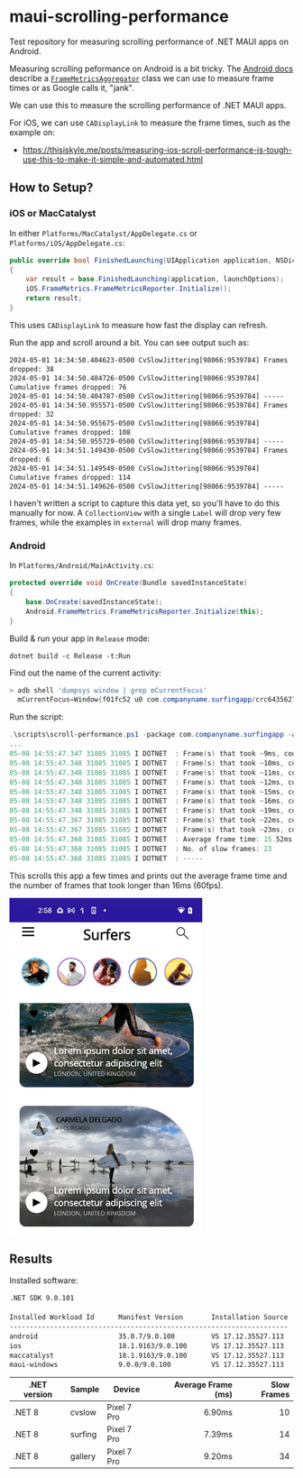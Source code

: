 # maui-scrolling-performance

Test repository for measuring scrolling performance of .NET MAUI apps on Android.

Measuring scrolling peformance on Android is a bit tricky. The
[Android docs][android-docs] describe a [`FrameMetricsAggregator`][frame-metrics]
class we can use to measure frame times or as Google calls it, "jank".

We can use this to measure the scrolling performance of .NET MAUI apps.

[android-docs]: https://developer.android.com/topic/performance/measuring-performance
[frame-metrics]: https://developer.android.com/reference/androidx/core/app/FrameMetricsAggregator

For iOS, we can use `CADisplayLink` to measure the frame times, such
as the example on:

* https://thisiskyle.me/posts/measuring-ios-scroll-performance-is-tough-use-this-to-make-it-simple-and-automated.html

## How to Setup?

### iOS or MacCatalyst

In either `Platforms/MacCatalyst/AppDelegate.cs` or `Platforms/iOS/AppDelegate.cs`:

```csharp
public override bool FinishedLaunching(UIApplication application, NSDictionary launchOptions)
{
    var result = base.FinishedLaunching(application, launchOptions);
    iOS.FrameMetrics.FrameMetricsReporter.Initialize();
    return result;
}
```

This uses `CADisplayLink` to measure how fast the display can refresh.

Run the app and scroll around a bit. You can see output such as:

```log
2024-05-01 14:34:50.404623-0500 CvSlowJittering[98066:9539784] Frames dropped: 38
2024-05-01 14:34:50.404726-0500 CvSlowJittering[98066:9539784] Cumulative frames dropped: 76
2024-05-01 14:34:50.404787-0500 CvSlowJittering[98066:9539784] -----
2024-05-01 14:34:50.955571-0500 CvSlowJittering[98066:9539784] Frames dropped: 32
2024-05-01 14:34:50.955675-0500 CvSlowJittering[98066:9539784] Cumulative frames dropped: 108
2024-05-01 14:34:50.955729-0500 CvSlowJittering[98066:9539784] -----
2024-05-01 14:34:51.149430-0500 CvSlowJittering[98066:9539784] Frames dropped: 6
2024-05-01 14:34:51.149549-0500 CvSlowJittering[98066:9539784] Cumulative frames dropped: 114
2024-05-01 14:34:51.149626-0500 CvSlowJittering[98066:9539784] -----
```

I haven't written a script to capture this data yet, so you'll have to
do this manually for now. A `CollectionView` with a single `Label`
will drop very few frames, while the examples in `external` will drop
many frames.

### Android

In `Platforms/Android/MainActivity.cs`:

```csharp
protected override void OnCreate(Bundle savedInstanceState)
{
    base.OnCreate(savedInstanceState);
    Android.FrameMetrics.FrameMetricsReporter.Initialize(this);
}
```

Build & run your app in `Release` mode:

```dotnetcli
dotnet build -c Release -t:Run
```

Find out the name of the current activity:

```powershell
> adb shell 'dumpsys window | grep mCurrentFocus'
  mCurrentFocus=Window{f01fc52 u0 com.companyname.surfingapp/crc6435627e4593d70ff9.MainActivity}
```

Run the script:

```powershell
.\scripts\scroll-performance.ps1 -package com.companyname.surfingapp -activity crc6435627e4593d70ff9.MainActivity
...
05-08 14:55:47.347 31085 31085 I DOTNET  : Frame(s) that took ~9ms, count: 2
05-08 14:55:47.348 31085 31085 I DOTNET  : Frame(s) that took ~10ms, count: 6
05-08 14:55:47.348 31085 31085 I DOTNET  : Frame(s) that took ~11ms, count: 20
05-08 14:55:47.348 31085 31085 I DOTNET  : Frame(s) that took ~12ms, count: 2
05-08 14:55:47.348 31085 31085 I DOTNET  : Frame(s) that took ~15ms, count: 1
05-08 14:55:47.348 31085 31085 I DOTNET  : Frame(s) that took ~16ms, count: 1
05-08 14:55:47.348 31085 31085 I DOTNET  : Frame(s) that took ~19ms, count: 1
05-08 14:55:47.367 31085 31085 I DOTNET  : Frame(s) that took ~22ms, count: 17
05-08 14:55:47.367 31085 31085 I DOTNET  : Frame(s) that took ~23ms, count: 4
05-08 14:55:47.368 31085 31085 I DOTNET  : Average frame time: 15.52ms
05-08 14:55:47.368 31085 31085 I DOTNET  : No. of slow frames: 23
05-08 14:55:47.368 31085 31085 I DOTNET  : -----
```

This scrolls this app a few times and prints out the average frame
time and the number of frames that took longer than 16ms (60fps).

![img](docs/surferapp.png)

## Results

Installed software:

```md
.NET SDK 9.0.101

Installed Workload Id      Manifest Version       Installation Source
---------------------------------------------------------------------
android                    35.0.7/9.0.100         VS 17.12.35527.113
ios                        18.1.9163/9.0.100      VS 17.12.35527.113
maccatalyst                18.1.9163/9.0.100      VS 17.12.35527.113
maui-windows               9.0.0/9.0.100          VS 17.12.35527.113
```

| .NET version | Sample  | Device      | Average Frame (ms) | Slow Frames |
| ------------ | ------- | ----------- | -----------------: | ----------: |
| .NET 8       | cvslow  | Pixel 7 Pro |             6.90ms |          10 |
| .NET 8       | surfing | Pixel 7 Pro |             7.39ms |          14 |
| .NET 8       | gallery | Pixel 7 Pro |             9.20ms |          34 |
